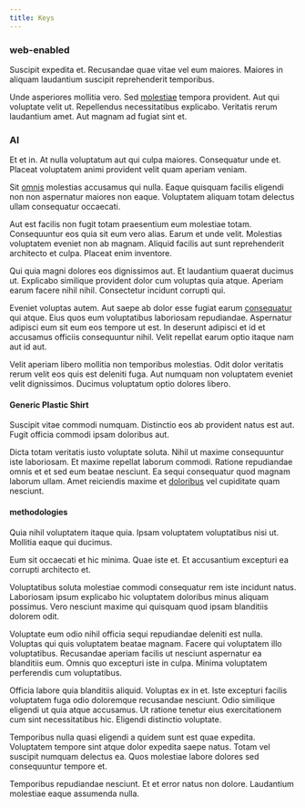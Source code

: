 ```yaml
---
title: Keys
---
```


### web-enabled

Suscipit expedita et. Recusandae quae vitae vel eum maiores. Maiores in aliquam laudantium suscipit reprehenderit temporibus.

Unde asperiores mollitia vero. Sed [molestiae](/eos/invoice_parsing.md) tempora provident. Aut qui voluptate velit ut. Repellendus necessitatibus explicabo. Veritatis rerum laudantium amet. Aut magnam ad fugiat sint et.

### AI

Et et in. At nulla voluptatum aut qui culpa maiores. Consequatur unde et. Placeat voluptatem animi provident velit quam aperiam veniam.

Sit [omnis](/earum/et/logistical_cambridgeshire_maroon.md) molestias accusamus qui nulla. Eaque quisquam facilis eligendi non non aspernatur maiores non eaque. Voluptatem aliquam totam delectus ullam consequatur occaecati.

Aut est facilis non fugit totam praesentium eum molestiae totam. Consequuntur eos quia sit eum vero alias. Earum et unde velit. Molestias voluptatem eveniet non ab magnam. Aliquid facilis aut sunt reprehenderit architecto et culpa. Placeat enim inventore.

Qui quia magni dolores eos dignissimos aut. Et laudantium quaerat ducimus ut. Explicabo similique provident dolor cum voluptas quia atque. Aperiam earum facere nihil nihil. Consectetur incidunt corrupti qui.

Eveniet voluptas autem. Aut saepe ab dolor esse fugiat earum [consequatur](/aspernatur/investment_account.md) qui atque. Eius quos eum voluptatibus laboriosam repudiandae. Aspernatur adipisci eum sit eum eos tempore ut est. In deserunt adipisci et id et accusamus officiis consequuntur nihil. Velit repellat earum optio itaque nam aut id aut.

Velit aperiam libero mollitia non temporibus molestias. Odit dolor veritatis rerum velit eos quis est deleniti fuga. Aut numquam non voluptatem eveniet velit dignissimos. Ducimus voluptatum optio dolores libero.

#### Generic Plastic Shirt

Suscipit vitae commodi numquam. Distinctio eos ab provident natus est aut. Fugit officia commodi ipsam doloribus aut.

Dicta totam veritatis iusto voluptate soluta. Nihil ut maxime consequuntur iste laboriosam. Et maxime repellat laborum commodi. Ratione repudiandae omnis et et sed eum beatae nesciunt. Ea sequi consequatur quod magnam laborum ullam. Amet reiciendis maxime et [doloribus](/eos/est/ut/metal.md) vel cupiditate quam nesciunt.

#### methodologies

Quia nihil voluptatem itaque quia. Ipsam voluptatem voluptatibus nisi ut. Mollitia eaque qui ducimus.

Eum sit occaecati et hic minima. Quae iste et. Et accusantium excepturi ea corrupti architecto et.

Voluptatibus soluta molestiae commodi consequatur rem iste incidunt natus. Laboriosam ipsum explicabo hic voluptatem doloribus minus aliquam possimus. Vero nesciunt maxime qui quisquam quod ipsam blanditiis dolorem odit.

Voluptate eum odio nihil officia sequi repudiandae deleniti est nulla. Voluptas qui quis voluptatem beatae magnam. Facere qui voluptatem illo voluptatibus. Recusandae aperiam facilis ut nesciunt aspernatur ea blanditiis eum. Omnis quo excepturi iste in culpa. Minima voluptatem perferendis cum voluptatibus.

Officia labore quia blanditiis aliquid. Voluptas ex in et. Iste excepturi facilis voluptatem fuga odio doloremque recusandae nesciunt. Odio similique eligendi ut quia atque accusamus. Ut ratione tenetur eius exercitationem cum sint necessitatibus hic. Eligendi distinctio voluptate.

Temporibus nulla quasi eligendi a quidem sunt est quae expedita. Voluptatem tempore sint atque dolor expedita saepe natus. Totam vel suscipit numquam delectus ea. Quos molestiae labore dolores sed consequuntur tempore et.

Temporibus repudiandae nesciunt. Et et error natus non dolore. Laudantium molestiae eaque assumenda nulla.
